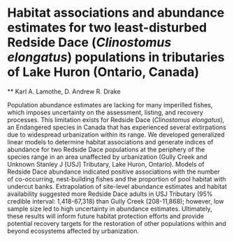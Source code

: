 # Habitat associations and abundance estimates for two least-disturbed Redside Dace (*Clinostomus elongatus*) populations in tributaries of Lake Huron (Ontario, Canada)
** Karl A. Lamothe, D. Andrew R. Drake

Population abundance estimates are lacking for many imperilled fishes, which imposes uncertainty on the assessment, listing, and recovery processes. This limitation exists for Redside Dace (*Clinostomus elongatus*), an Endangered species in Canada that has experienced several extirpations due to widespread urbanization within its range. We developed generalized linear models to determine habitat associations and generate indices of abundance for two Redside Dace populations at the periphery of the species range in an area unaffected by urbanization (Gully Creek and Unknown Stanley J [USJ] Tributary, Lake Huron, Ontario). Models of Redside Dace abundance indicated positive associations with the number of co-occurring, nest-building fishes and the proportion of pool habitat with undercut banks. Extrapolation of site-level abundance estimates and habitat availability suggested more Redside Dace adults in USJ Tributary (95% credible interval: 1,418-67,318) than Gully Creek (208-11,868); however, low sample size led to high uncertainty in abundance estimates. Ultimately, these results will inform future habitat protection efforts and provide potential recovery targets for the restoration of other populations within and beyond ecosystems affected by urbanization.
